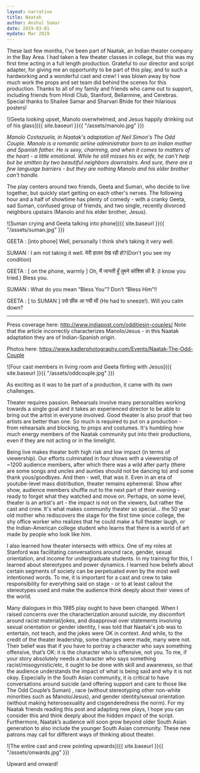 ```yaml
---
layout: narrative
title: Naatak
author: Anshul Samar
date: 2019-03-01
mydate: Mar 2019
---
```


These last few months, I've been part of Naatak, an Indian theater
company in the Bay Area. I had taken a few theater classes in college,
but this was my first time acting in a full length
production. Grateful to our director and script adapter, for giving me an opportunity to be part of
this play, and to such a hardworking and a wonderful cast and crew! I
was blown away by how much work the props and set team did behind the
scenes for this production. Thanks to all of my family and
friends who came out to support, including friends from Hindi Club,
Stanford, Bellarmine, and Cerebras. Special thanks to Shailee
Samar and Sharvari Bhide for their hilarious posters! 

![Geeta looking upset, Manolo overwhelmed, and Jesus happily drinking
 out of his glass]({{ site.baseurl }}{{ "/assets/manolo.jpg"  }})

<i>Manolo Costazuela, in Naatak's adaptation of Neil Simon's The Odd
Couple. Manolo is a romantic airline administrator born to an Indian
mother and Spanish father. He is sexy, charming, and when it comes to
matters of the heart - a little emotional. While he still misses his
ex wife, he can't help but be smitten by two beautiful neighbors
downstairs. And sure, there are a few language barriers - but they are
nothing Manolo and his elder brother can't handle.</i>

The play centers around two friends, Geeta and Suman, who decide to
live together, but quickly start getting on each other's nerves. The
following hour and a half of showtime has plenty of comedy - with a
cranky Geeta, sad Suman, confused group of friends, and two single,
recently divorced neighbors upstairs (Manolo and his elder brother,
Jesus).

![Suman crying and Geeta talking into phone]({{ site.baseurl }}{{ "/assets/suman.jpg"  }})

GEETA : [into phone] Well, personally I think she’s taking it very
well.

SUMAN : I am not taking it well. मेरी हालत देख रही हो?(Don't you see my condition)

GEETA : [ on the phone, warmly ] Oh, मैं जानती हूँ तुमने कोशिश की है. (I know
you tried.)  Bless
you.

SUMAN : What do you mean “Bless You”? Don’t “Bless Him”!!

GEETA : [ to SUMAN ] उसे छींक आ गयी थी (He had to sneeze!). Will you
calm down?


-------------

Press coverage here: http://www.indiapost.com/odditiesin-couples/
Note that the article incorrectly characterizes Manolo/Jesus - in this
Naatak adaptation they are of Indian-Spanish origin.  

Photos here:
https://www.kadlerphotography.com/Events/Naatak-The-Odd-Couple

![Four cast members in living room and Geeta flirting with Jesus]({{ site.baseurl }}{{ "/assets/oddcouple.jpg"  }})

As exciting as it was to be part of a production, it came with its own
challenges.  

Theater requires passion. Rehearsals involve many
personalities working towards a single goal and it takes an
experienced director to be able to bring out the artist in everyone
involved. Good theater is also proof that two artists are better than
one. So much is required to put on a production -
from rehearsals and blocking, to props and costumes. It's humbling how much energy members of the
Naatak community put into their productions, even if they are not
acting or in the limelight.

Being live makes theater both high risk and low impact (in terms of viewership). Our efforts culminated in four shows with a viewership of ~1200 audience members, after which there was a wild after party (there are some songs and uncles and aunties should not be dancing to) and some thank yous/goodbyes. And then - well, that was it. Even in an era of youtube-level mass distribution, theater remains ephemeral. Show after show, audience members shuffle out to the next part of their evening - ready to forget what they watched and move on. Perhaps, on some level, theater is an artist's art - the impact is not on the viewers, but rather the cast and crew. It's what makes community theater so special... the 50 year old mother who rediscovers the stage  for the first time since college, the shy office worker  who realizes that he could make a full theater laugh, or the Indian-American college student who learns that there is a world of art made by people who look like him.

I also learned how theater intersects with
ethics. One of my roles at Stanford was facilitating conversations
around race, gender, sexual orientation, and income for undergraduate students. In my training for this, I learned about stereotypes and power dynamics. I learned how beliefs about certain segments of society can be perpetuated even by the most well intentioned words. To me, it is important for a cast and crew to take responsibility for everything said on
stage - or to at least callout the stereotypes used and make the audience think deeply about their
 views of the world. 

Many dialogues in this 1985 play ought to have been changed. When I
raised concerns over the characterization
around suicide, my discomfort around racist material/jokes, 
and disapproval over statements involving sexual orientation or gender identity, I was told that Naatak's job was to entertain, not teach, and the jokes were
OK in context. And while, to the credit of the theater leadership, some changes were made, many were not. Their belief was that if
you have to portray a character who says something offensive, that’s OK: it is the character who is offensive, not you. To me, if your story absolutely
needs a character who says something racist/misogynistic/etc,
it ought to be done with skill and
awareness, so that the audience understands the impact of what is
being said and why it is not okay. Especially in the
South Asian community, it is critical to have conversations around suicide (and offering support and care to those like The Odd Couple’s
Suman) , race (without stereotyping other non-white minorities such as
Manolo/Jesus), and gender identity/sexual orientation (without making
heterosexuality and cisgenderedness the norm). For my Naatak friends
reading this post and adapting new plays, I hope you can consider this and think deeply about the hidden impact of the script. Furthermore, Naatak’s audience will
soon grow beyond older South Asian generation to also include the
younger South Asian community. These new patrons may call for
different ways of thinking about theater. 

![The entire cast and crew pointing upwards]({{ site.baseurl }}{{ "/assets/onwards.jpg"  }})

Upward and onward! 
